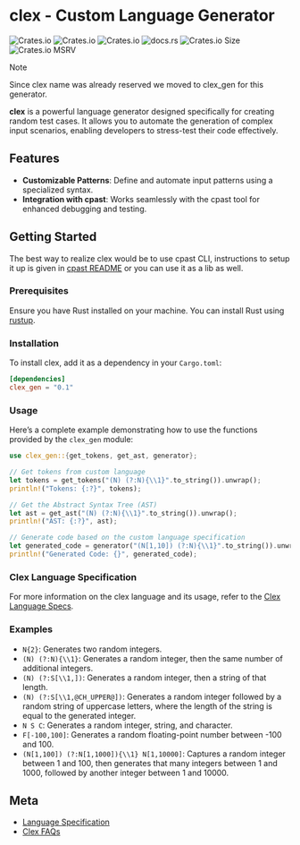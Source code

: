 # clex - Custom Language Generator

![Crates.io](https://img.shields.io/crates/v/clex_gen?style=for-the-badge&logo=rust&logoColor=D9E0EE&labelColor=292324)
![Crates.io](https://img.shields.io/crates/d/clex_gen?style=for-the-badge&logo=rust&logoColor=D9E0EE&labelColor=292324)
![Crates.io](https://img.shields.io/crates/l/clex_gen?style=for-the-badge&logo=rust&logoColor=D9E0EE&labelColor=292324)
![docs.rs](https://img.shields.io/docsrs/clex_gen?style=for-the-badge&logo=rust&logoColor=D9E0EE&labelColor=292324)
![Crates.io Size](https://img.shields.io/crates/size/clex_gen?style=for-the-badge&logo=rust&logoColor=D9E0EE&labelColor=292324)
![Crates.io MSRV](https://img.shields.io/crates/msrv/clex_gen?style=for-the-badge&logo=rust&logoColor=D9E0EE&labelColor=292324)

> [!NOTE]
> Since clex name was already reserved we moved to clex_gen for this generator.

**clex** is a powerful language generator designed specifically for creating random test cases. It allows you to automate the generation of complex input scenarios, enabling developers to stress-test their code effectively.

## Features

- **Customizable Patterns**: Define and automate input patterns using a specialized syntax.
- **Integration with cpast**: Works seamlessly with the cpast tool for enhanced debugging and testing.

## Getting Started

The best way to realize clex would be to use cpast CLI, instructions to setup it up is given in [cpast README](../cpast/README.md) or you can use it as a lib as well.

### Prerequisites

Ensure you have Rust installed on your machine. You can install Rust using [rustup](https://rustup.rs/).

### Installation

To install clex, add it as a dependency in your `Cargo.toml`:

```toml
[dependencies]
clex_gen = "0.1" 
```

### Usage

Here’s a complete example demonstrating how to use the functions provided by the `clex_gen` module:

```rust
use clex_gen::{get_tokens, get_ast, generator};

// Get tokens from custom language
let tokens = get_tokens("(N) (?:N){\\1}".to_string()).unwrap();
println!("Tokens: {:?}", tokens);

// Get the Abstract Syntax Tree (AST)
let ast = get_ast("(N) (?:N){\\1}".to_string()).unwrap();
println!("AST: {:?}", ast);

// Generate code based on the custom language specification
let generated_code = generator("(N[1,10]) (?:N){\\1}".to_string()).unwrap();
println!("Generated Code: {}", generated_code);
```

### Clex Language Specification

For more information on the clex language and its usage, refer to the [Clex Language Specs](./docs/CLEX_LANG_SPECS.md).

### Examples

- `N{2}`: Generates two random integers.
- `(N) (?:N){\\1}`: Generates a random integer, then the same number of additional integers.
- `(N) (?:S[\\1,])`: Generates a random integer, then a string of that length.
- `(N) (?:S[\\1,@CH_UPPER@])`: Generates a random integer followed by a random string of uppercase letters, where the length of the string is equal to the generated integer.
- `N S C`: Generates a random integer, string, and character.
- `F[-100,100]`: Generates a random floating-point number between -100 and 100.
- `(N[1,100]) (?:N[1,1000]){\\1} N[1,10000]`: Captures a random integer between 1 and 100, then generates that many integers between 1 and 1000, followed by another integer between 1 and 10000.

## Meta

- [Language Specification](./docs/CLEX_LANG_SPECS.md)
- [Clex FAQs](./docs/CLEX_LANG_FAQs.md)
